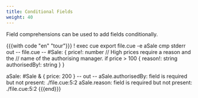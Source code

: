 ```yaml
---
title: Conditional Fields
weight: 40
---
```


Field comprehensions can be used to add fields conditionally.

{{{with code "en" "tour"}}}
! exec cue export file.cue -e aSale
cmp stderr out
-- file.cue --
#Sale: {
	price!: number
	// High prices require a reason and the
	// name of the authorising manager.
	if price > 100 {
		reason!:       string
		authorisedBy!: string
	}
}

aSale: #Sale & {
	price: 200
}
-- out --
aSale.authorisedBy: field is required but not present:
    ./file.cue:5:2
aSale.reason: field is required but not present:
    ./file.cue:5:2
{{{end}}}
